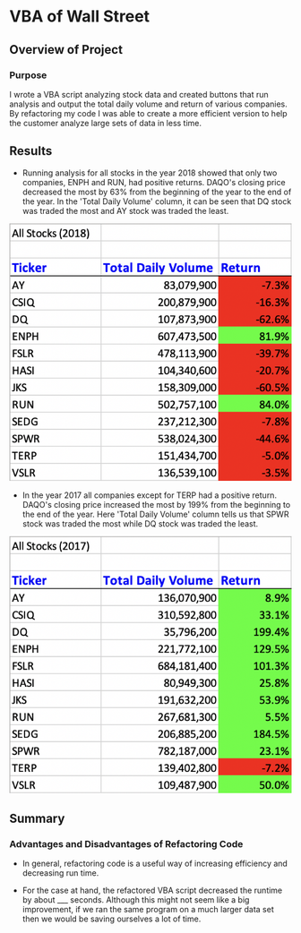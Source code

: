 # VBA of Wall Street

## Overview of Project

### Purpose
I wrote a VBA script analyzing stock data and created buttons that run analysis and output the total daily volume and return of various companies. By refactoring my code I was able to create a more efficient version to help the customer analyze large sets of data in less time.

## Results
- Running analysis for all stocks in the year 2018 showed that only two companies, ENPH and RUN, had positive returns. DAQO's closing price decreased the most by 63% from the beginning of the year to the end of the year. In the 'Total Daily Volume' column, it can be seen that DQ stock was traded the most and AY stock was traded the least.

![](https://github.com/npantfoerder/stock-analysis/blob/master/resources/VBA_Challenge_2018_Output.png)

- In the year 2017 all companies except for TERP had a positive return. DAQO's closing price increased the most by 199% from the beginning to the end of the year. Here 'Total Daily Volume' column tells us that SPWR stock was traded the most while DQ stock was traded the least.

![](https://github.com/npantfoerder/stock-analysis/blob/master/resources/VBA_Challenge_2017_Output.png)

## Summary

### Advantages and Disadvantages of Refactoring Code
- In general, refactoring code is a useful way of increasing efficiency and decreasing run time. 

- For the case at hand, the refactored VBA script decreased the runtime by about ___ seconds. Although this might not seem like a big improvement, if we ran the same program on a much larger data set then we would be saving ourselves a lot of time. 

